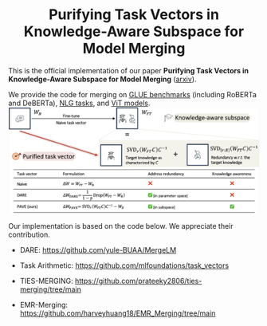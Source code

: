 <h1 align="center">Purifying Task Vectors in Knowledge-Aware Subspace for Model Merging</h1>

This is the official implementation of our paper **Purifying Task Vectors in Knowledge-Aware Subspace for Model Merging** ([arxiv](https://arxiv.org/abs/2510.14697)).

We provide the code for merging on [GLUE benchmarks](./GLUE) (including RoBERTa and DeBERTa), [NLG tasks](./NLG), and [ViT models](./ViT).
<img src='./images/fig1_v3.png'>


Our implementation is based on the code below. We appreciate their contribution.

- DARE: https://github.com/yule-BUAA/MergeLM

- Task Arithmetic: https://github.com/mlfoundations/task_vectors

- TIES-MERGING: https://github.com/prateeky2806/ties-merging/tree/main

- EMR-Merging: https://github.com/harveyhuang18/EMR_Merging/tree/main
